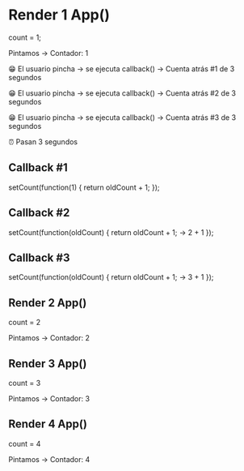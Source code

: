 # Render 1 App()

count = 1;

Pintamos -> Contador: 1

😁 El usuario pincha -> se ejecuta callback() -> Cuenta atrás #1 de 3 segundos

😁 El usuario pincha -> se ejecuta callback() -> Cuenta atrás #2 de 3 segundos

😁 El usuario pincha -> se ejecuta callback() -> Cuenta atrás #3 de 3 segundos

⏰ Pasan 3 segundos

## Callback #1

setCount(function(1) {
return oldCount + 1;
});

## Callback #2

setCount(function(oldCount) {
return oldCount + 1; -> 2 + 1
});

## Callback #3

setCount(function(oldCount) {
return oldCount + 1; -> 3 + 1
});

## Render 2 App()

count = 2

Pintamos -> Contador: 2

## Render 3 App()

count = 3

Pintamos -> Contador: 3

## Render 4 App()

count = 4

Pintamos -> Contador: 4
